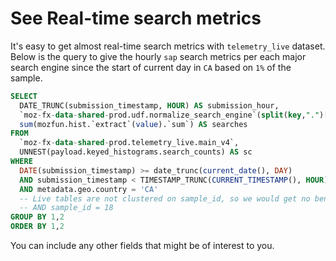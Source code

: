 
# See Real-time search metrics

It's easy to get almost real-time search metrics with `telemetry_live` dataset. Below is the query to give the hourly `sap` search metrics per each major search engine since the start of current day in `CA` based on `1%` of the sample. 

```sql
SELECT
  DATE_TRUNC(submission_timestamp, HOUR) AS submission_hour, 
  `moz-fx-data-shared-prod.udf.normalize_search_engine`(split(key,".")[offset(0)]) as normalized_engine,
  sum(mozfun.hist.`extract`(value).`sum`) AS searches
FROM
  `moz-fx-data-shared-prod.telemetry_live.main_v4`,
  UNNEST(payload.keyed_histograms.search_counts) AS sc
WHERE
  DATE(submission_timestamp) >= date_trunc(current_date(), DAY)
  AND submission_timestamp < TIMESTAMP_TRUNC(CURRENT_TIMESTAMP(), HOUR)
  AND metadata.geo.country = 'CA'
  -- Live tables are not clustered on sample_id, so we would get no benefit from using a 1% sample
  -- AND sample_id = 18
GROUP BY 1,2
ORDER BY 1,2
```

You can include any other fields that might be of interest to you.

